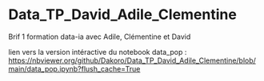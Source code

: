 # Data_TP_David_Adile_Clementine
Brif 1 formation data-ia avec Adile, Clémentine et David

lien vers la version intéractive du notebook data_pop : https://nbviewer.org/github/Dakoro/Data_TP_David_Adile_Clementine/blob/main/data_pop.ipynb?flush_cache=True
